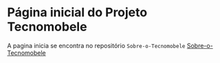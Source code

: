 # Página inicial do Projeto Tecnomobele
A pagina inicia se encontra no repositório `Sobre-o-Tecnomobele`
[Sobre-o-Tecnomobele](https://github.com/Tecnomobele-FGA/Sobre-o-Tecnomobele)
